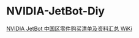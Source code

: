 # NVIDIA-JetBot-Diy
[NVIDIA JetBot 中国区零件购买清单及资料汇总 WiKi](https://github.com/unbug/NVIDIA-JetBot-Diy/wiki)
